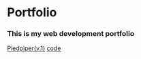 # Portfolio
### This is my web development portfolio


[Piedpiper(v.1)](https://labunskiypetro.github.io/Test_site_6.10) [code](https://github.com/LabunskiyPetro/Test_site_6.10)

